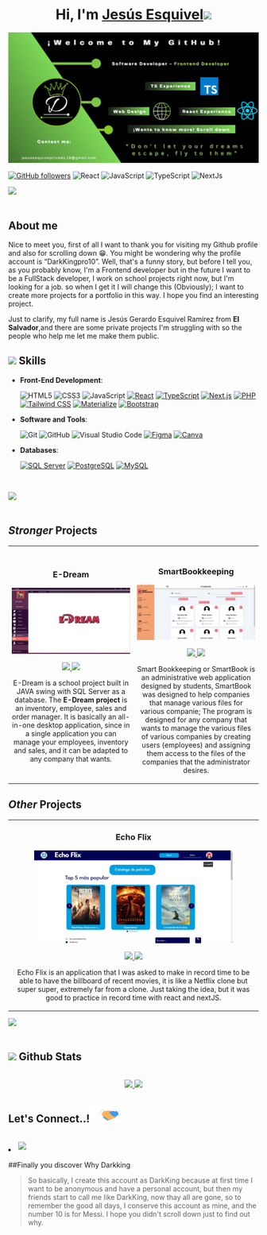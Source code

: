 <h1 align="center"><b>Hi, I'm  <a href="https://github.com/DarkKingpro10">Jesús Esquivel</a></b><img src="https://media.giphy.com/media/hvRJCLFzcasrR4ia7z/giphy.gif" width="35"></h1>
<img src="./images/PortadaGithub.png">


[![GitHub followers](https://img.shields.io/github/followers/arisguimera?style=social)](https://github.com/ArisGuimera)
![React](https://img.shields.io/badge/-React?style=flat&logo=react&label=React%20Experience%20%2B2yrs&color=gray&link=https%3A%2F%2Fes.react.dev%2F)
![JavaScript](https://img.shields.io/badge/JavaScript+2yrs%20-%23F7DF1E.svg?style=flat&logo=javascript&logoColor=black)
![TypeScript](https://img.shields.io/badge/-%20TypeScript?style=flat&logo=typescript&label=TypeScript%20%2B1yrs&labelColor=white&color=white)
![NextJs](https://img.shields.io/badge/-%20NextJs?style=flat-square&logo=next.js&label=NextJs%20%2B1yrs&labelColor=black&color=black)

<!--![JavaScript](https://img.shields.io/badge/-%20JavaScript?logo=javascript&label=JavaScript%20%2B2yrs&labelColor=yellow&color=yellow)-->
<img src="https://user-images.githubusercontent.com/73097560/115834477-dbab4500-a447-11eb-908a-139a6edaec5c.gif"><br><br>
## About me
<p>Nice to meet you, first of all I want to thank you for visiting my Github profile and also for scrolling down 😁. You might be wondering why the profile account is “DarkKingpro10”. Well, that's a funny story, but before I tell you, as you probably know, I'm a Frontend developer but in the future I want to be a FullStack developer, I work on school projects right now, but I'm looking for a job. so when I get it I will change this (Obviously); I want to create more projects for a portfolio in this way. I hope you find an interesting project.</p>

Just to clarify, my full name is Jesús Gerardo Esquivel Ramírez from <strong>El Salvador</strong>,and there are some private projects I'm struggling with so the people who help me let me make them public.</p>
## <img src="https://media2.giphy.com/media/QssGEmpkyEOhBCb7e1/giphy.gif?cid=ecf05e47a0n3gi1bfqntqmob8g9aid1oyj2wr3ds3mg700bl&rid=giphy.gif" width ="25"><b> Skills</b>
* **Front-End Development**:

   ![HTML5](https://img.shields.io/badge/HTML5%20-%23E34F26.svg?style=for-the-badge&logo=html5&logoColor=white)
   ![CSS3](https://img.shields.io/badge/CSS%20-%231572B6.svg?style=for-the-badge&logo=css3&logoColor=white)
   ![JavaScript](https://img.shields.io/badge/JavaScript%20-%23F7DF1E.svg?style=for-the-badge&logo=javascript&logoColor=black)
   [![React](https://img.shields.io/badge/-React-blue?style=for-the-badge&logo=react&logoColor=white)](https://reactjs.org/)
   [![TypeScript](https://img.shields.io/badge/-TypeScript-blue?style=for-the-badge&logo=typescript&logoColor=white)](https://www.typescriptlang.org/)
   [![Next.js](https://img.shields.io/badge/-Next.js-000000?style=for-the-badge&logo=next.js&logoColor=white)](https://nextjs.org/)
   [![PHP](https://img.shields.io/badge/-PHP-777BB4?style=for-the-badge&logo=php&logoColor=white)](https://www.php.net/)
   [![Tailwind CSS](https://img.shields.io/badge/-Tailwind_CSS-38B2AC?style=for-the-badge&logo=tailwind-css&logoColor=white)](https://tailwindcss.com/)
   [![Materialize](https://img.shields.io/badge/-Materialize-EE6E73?style=for-the-badge&logo=materialize&logoColor=white)](https://materializecss.com/)
   [![Bootstrap](https://img.shields.io/badge/-Bootstrap-7952B3?style=for-the-badge&logo=bootstrap&logoColor=white)](https://getbootstrap.com/)
   
* **Software and Tools**:

   ![Git](https://img.shields.io/badge/git-%23F05033.svg?style=for-the-badge&logo=git&logoColor=white)
   ![GitHub](https://img.shields.io/badge/github-%23121011.svg?style=for-the-badge&logo=github&logoColor=white)
   ![Visual Studio Code](https://img.shields.io/badge/Visual%20Studio%20Code-0078d7.svg?style=for-the-badge&logo=visual-studio-code&logoColor=white)
   [![Figma](https://img.shields.io/badge/-Figma-F24E1E?style=for-the-badge&logo=figma&logoColor=white)](https://www.figma.com/)
   [![Canva](https://img.shields.io/badge/-Canva-00C4CC?style=for-the-badge&logo=canva&logoColor=white)](https://www.canva.com/)

* **Databases**:
  
   [![SQL Server](https://img.shields.io/badge/-SQL_Server-CC2927?style=for-the-badge&logo=microsoft-sql-server&logoColor=white)](https://www.microsoft.com/sql-server)
   [![PostgreSQL](https://img.shields.io/badge/-PostgreSQL-336791?style=for-the-badge&logo=postgresql&logoColor=white)](https://www.postgresql.org/)
   [![MySQL](https://img.shields.io/badge/-MySQL-4479A1?style=for-the-badge&logo=mysql&logoColor=white)](https://www.mysql.com/)
<br>

<img src="https://user-images.githubusercontent.com/73097560/115834477-dbab4500-a447-11eb-908a-139a6edaec5c.gif"><br><br>

## *Stronger* Projects
<table>
<tr>
<td width="50%">
<h3 align="center">E-Dream</h3>
<div align="center">
<a href="https://github.com/DarkKingpro10/E-Dream" target="_blank"><img src="./images/e-dream.jpg" width="400" alt="E-Dream gestor de inventario"></a>
<p>
<a href="https://github.com/DarkKingpro10/E-Dream" >
<img src="https://img.shields.io/badge/CÓDIGO-ff9?style=for-the-badge&logo=github&logoColor=black">
</a>
<a href="https://www.youtube.com/watch?v=ylhC2c7gzkc" target="_blank">
<img src="https://img.shields.io/badge/-Youtube-green?style=for-the-badge&color=fbfc40">
</a>
</p>
<p>E-Dream is a school project built in JAVA swing with SQL Server as a database. The <strong>E-Dream project</strong> is an inventory, employee, sales and order manager. It is basically an all-in-one desktop application, since in a single application you can manage your employees, inventory and sales, and it can be adapted to any company that wants.</p>
</div>                                                                                     
</td>

<td width="50%">
<br>
<h3 align="center">SmartBookkeeping</h3>
<div align="center">                                       
<a href="https://github.com/DarkKingpro10/despacho-contable-ptc" target="_blank"><img src="./images/smartbookeeping.jpg"></a>
<br>
<p>
<a href="https://github.com/DarkKingpro10/despacho-contable-ptc" target="_blank">
<img src="https://img.shields.io/badge/C%C3%93DIGO-80ffaa?style=for-the-badge&logo=github&logoColor=black">
</a>
<a href="https://drive.google.com/file/d/1Xn_6-H10UvQEVeDz4dur1HrE1pPS14ur/view?usp=sharing" target="_blank">
<img src="https://img.shields.io/badge/-Drive-green?style=for-the-badge&color=3fFD7f">
</a>
</p>
</p>Smart Bookkeeping or SmartBook is an administrative web application designed by students, SmartBook was designed to help companies that manage various files for various companie; The program is designed for any company that wants to manage the various files of various companies by creating users (employees) and assigning them access to the files of the companies that the administrator desires.</p>
</div>                                                             
</table>                                                                                 
</div>
</td>

## *Other* Projects
<table>
<tr>
<td width="50%">
<h3 align="center">Echo Flix</h3>
<div align="center">
<a href="https://github.com/DarkKingpro10/EchoTech-Exam" target="_blank"><img src="./images/echoflex.jpg" width="400" alt="Echo Flix - app de cartelera"></a>
<p>
<a href="https://github.com/DarkKingpro10/EchoTech-Exam" target="_blank">
<img src="https://img.shields.io/badge/CÓDIGO-ff9?style=for-the-badge&logo=github&logoColor=black">
</a>
<a href="https://echo-tech-exam.vercel.app/" target="_blank">
<img src="https://img.shields.io/badge/-View?style=for-the-badge&logo=google-chrome&label=View&color=yellow">
</a>
</p>
<p>Echo Flix is an application that I was asked to make in record time to be able to have the billboard of recent movies, it is like a Netflix clone but super super, extremely far from a clone. Just taking the idea, but it was good to practice in record time with react and nextJS.</p>
</div>                                                                                     
</td>                                                            
</table>                                                                                 
</div>

<img src="https://user-images.githubusercontent.com/73097560/115834477-dbab4500-a447-11eb-908a-139a6edaec5c.gif"><br><br>

## <img src="https://media.giphy.com/media/iY8CRBdQXODJSCERIr/giphy.gif" width="35"><b> Github Stats </b>
<br>

<div align="center">
<a href="https://github.com/DarkKingpro10">
  <img height="180em" src="https://github-readme-stats-eight-theta.vercel.app/api?username=DarkKingpro10&show_icons=true&theme=algolia&include_all_commits=true&count_private=true"/>
  <img height="180em" src="https://github-readme-stats-eight-theta.vercel.app/api/top-langs/?username=DarkKingpro10&layout=compact&langs_count=8&theme=algolia"/>
</a>
</div>

## <b> Let's Connect..!</b><img src="https://github.com/0xAbdulKhalid/0xAbdulKhalid/raw/main/assets/mdImages/handshake.gif" width ="80">
<br>
<div align='left'>
<li>
<a href="mailto:jesusesquivelprivado.19@gmail.com" target="_blank">
<img src="https://img.shields.io/badge/gmail:  jesusesquivelprivado.19-%23EA4335.svg?style=for-the-badge&logo=gmail&logoColor=white" t=mail style="margin-bottom: 5px;" />
</a>
</li>

##Finally you discover Why Darkking
>So basically, I create this account as DarkKing because at first time I want to be anonymous and have a personal account, but then my friends start to call me like DarkKing, now thay all are gone, so to remember the good all days, I conserve this account as mine, and the number 10 is for Messi. I hope you didn't scroll down just to find out why.
